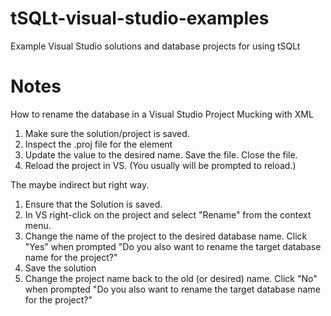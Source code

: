 # tSQLt-visual-studio-examples
Example Visual Studio solutions and database projects for using tSQLt

# Notes
How to rename the database in a Visual Studio Project
Mucking with XML
1. Make sure the solution/project is saved.
1. Inspect the .proj file for the <TargetDatabaseName> element
1. Update the value to the desired name. Save the file. Close the file.
1. Reload the project in VS. (You usually will be prompted to reload.)

The maybe indirect but right way.
1. Ensure that the Solution is saved.
1. In VS right-click on the project and select "Rename" from the context menu.
1. Change the name of the project to the desired database name. Click "Yes" when prompted "Do you also want to rename the target database name for the project?"
1. Save the solution
1. Change the project name back to the old (or desired) name. Click "No" when prompted "Do you also want to rename the target database name for the project?"
 

 